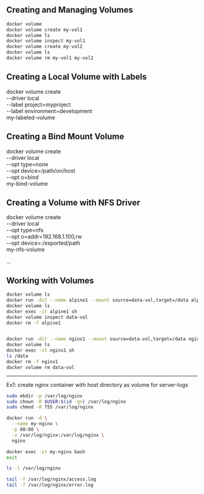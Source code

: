 ## Creating and Managing Volumes

```bash
docker volume
docker volume create my-vol1
docker volume ls
docker volume inspect my-vol1
docker volume create my-vol2
docker volume ls
docker volume rm my-vol1 my-vol2
```

## Creating a Local Volume with Labels

docker volume create \
 --driver local \
 --label project=myproject \
 --label environment=development \
 my-labeled-volume

## Creating a Bind Mount Volume

docker volume create \
 --driver local \
 --opt type=none \
 --opt device=/path/on/host \
 --opt o=bind \
 my-bind-volume

## Creating a Volume with NFS Driver

docker volume create \
 --driver local \
 --opt type=nfs \
 --opt o=addr=192.168.1.100,rw \
 --opt device=:/exported/path \
 my-nfs-volume

...

## Working with Volumes

```bash
docker volume ls
docker run -dit --name alpine1 --mount source=data-vol,target=/data alpine
docker volume ls
docker exec -it alpine1 sh
docker volume inspect data-vol
docker rm -f alpine1


docker run -dit --name nginx1 --mount source=data-vol,target=/data nginx
docker volume ls
docker exec -it nginx1 sh
ls /data
docker rm -f nginx1
docker volume rm data-vol
```

---

Ex1: create nginx container with host directory as volume for server-logs

```bash
sudo mkdir -p /var/log/nginx
sudo chown -R $USER:$(id -gn) /var/log/nginx
sudo chmod -R 755 /var/log/nginx

docker run -d \
  --name my-nginx \
  -p 80:80 \
  -v /var/log/nginx:/var/log/nginx \
  nginx

docker exec -it my-nginx bash
exit

ls -l /var/log/nginx

tail -f /var/log/nginx/access.log
tail -f /var/log/nginx/error.log



```
